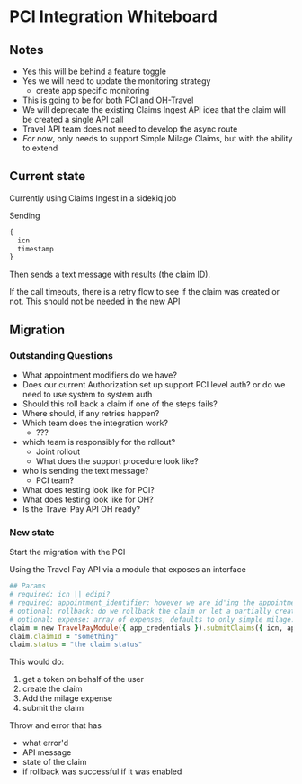 # PCI Integration Whiteboard

## Notes

- Yes this will be behind a feature toggle
- Yes we will need to update the monitoring strategy
  - create app specific monitoring
- This is going to be for both PCI and OH-Travel
- We will deprecate the existing Claims Ingest API idea that the claim will be created a single API call
- Travel API team does not need to develop the async route
- *For now*, only needs to support Simple Milage Claims, but with the ability to extend

## Current state

Currently using Claims Ingest in a sidekiq job

Sending

``` javascript
{
  icn
  timestamp
}
```

Then sends a text message with results (the claim ID).

If the call timeouts, there is a retry flow to see if the claim was created or not. This should not be needed in the new API

## Migration

### Outstanding Questions

- What appointment modifiers do we have?
- Does our current Authorization set up support PCI level auth? or do we need to use system to system auth
- Should this roll back a claim if one of the steps fails?
- Where should, if any retries happen?
- Which team does the integration work?
  - ???
- which team is responsibly for the rollout?
  - Joint rollout
  - What does the support procedure look like?
- who is sending the text message?
  - PCI team?
- What does testing look like for PCI?
- What does testing look like for OH?
- Is the Travel Pay API OH ready?

### New state

Start the migration with the PCI

Using the Travel Pay API via a module that exposes an interface

``` ruby
## Params
# required: icn || edipi?
# required: appointment_identifier: however we are id'ing the appointment
# optional: rollback: do we rollback the claim or let a partially created claim live, default to false
# optional: expense: array of expenses, defaults to only simple milage. These values can be define in other places in the TravelPayModule as constants or factories 
claim = new TravelPayModule({ app_credentials }).submitClaims({ icn, appointment_identifier, rollback:true, expenses: [{ new TravelPayModule.Expense.SimpleMilage() }] })
claim.claimId = "something"
claim.status = "the claim status"
```

This would do:

1. get a token on behalf of the user
2. create the claim
3. Add the milage expense
4. submit the claim

Throw and error that has

- what error'd
- API message
- state of the claim
- if rollback was successful if it was enabled
